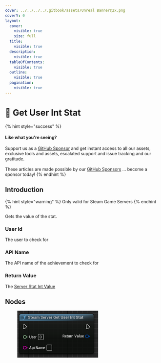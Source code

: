 ```yaml
---
cover: ../../../../.gitbook/assets/Unreal Banner@2x.png
coverY: 0
layout:
  cover:
    visible: true
    size: full
  title:
    visible: true
  description:
    visible: true
  tableOfContents:
    visible: true
  outline:
    visible: true
  pagination:
    visible: true
---
```


# 🔵 Get User Int Stat

{% hint style="success" %}
#### Like what you're seeing?

Support us as a [GitHub Sponsor](../../../../become-a-sponsor/) and get instant access to all our assets, exclusive tools and assets, escalated support and issue tracking and our gratitude.\
\
These articles are made possible by our [GitHub Sponsors](../../../../become-a-sponsor/) ... become a sponsor today!
{% endhint %}

## Introduction

{% hint style="warning" %}
Only valid for Steam Game Servers
{% endhint %}

Gets the value of the stat.

### User Id

The user to check for

### API Name

The API name of the achievement to check for

### Return Value

The [Server Stat Int Value](../types/server-stat-int-value.md)

## Nodes

<figure><img src="../../../../.gitbook/assets/image (10) (1) (1).png" alt=""><figcaption></figcaption></figure>
